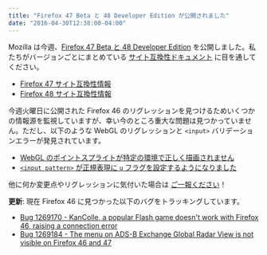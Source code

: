 ```yaml
---
title: "Firefox 47 Beta と 48 Developer Edition が公開されました"
date: "2016-04-30T12:38:00-04:00"
---
```

Mozilla は今週、[Firefox 47 Beta と 48 Developer Edition](https://www.mozilla.org/firefox/channel/) を公開しました。私たちがバージョンごとにまとめている [サイト互換性ドキュメント](https://www.fxsitecompat.dev/ja/docs/) に目を通してください。

* [Firefox 47 サイト互換性情報](https://www.fxsitecompat.dev/ja/releases/47/)
* [Firefox 48 サイト互換性情報](https://www.fxsitecompat.dev/ja/releases/48/)

今週火曜日に公開された Firefox 46 のリグレッションを見つけるためいくつかの情報源を監視していますが、幸い今のところ重大な問題は見つかっていません。ただし、以下のような WebGL のリグレッションと `<input>` バリデーションエラーが発見されています。

* [WebGL のポイントスプライトが特定の環境で正しく描画されません](https://www.fxsitecompat.dev/ja/docs/2016/webgl-point-sprites-are-not-rendered-properly-in-certain-environments/)
* [`<input pattern>` が正規表現に `u` フラグを設定するようになりました](https://www.fxsitecompat.dev/ja/docs/2016/input-pattern-now-sets-u-flag-for-regular-expressions/)

他に何か変更点やリグレッションに気付いた場合は [ご一報ください](https://www.fxsitecompat.dev/ja/contribute/)！

**更新**: 現在 Firefox 46 に見つかった以下のバグをトラッキングしています。

* [Bug 1269170 - KanColle, a popular Flash game doesn't work with Firefox 46, raising a connection error](https://bugzilla.mozilla.org/show_bug.cgi?id=1269170)
* [Bug 1269184 - The menu on ADS-B Exchange Global Radar View is not visible on Firefox 46 and 47](https://bugzilla.mozilla.org/show_bug.cgi?id=1269184)
